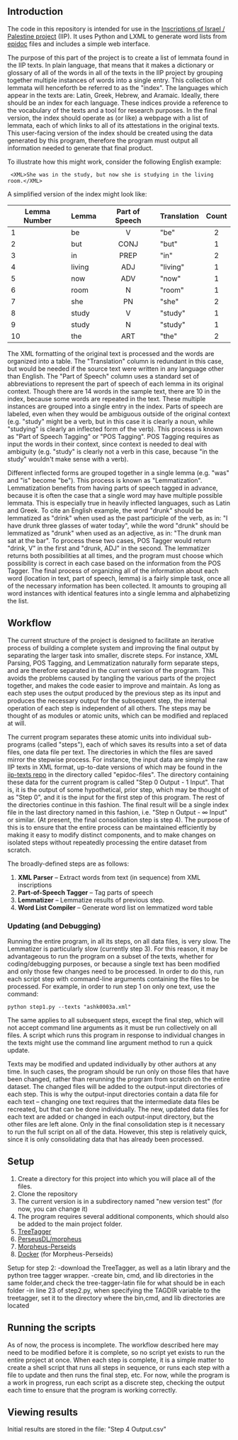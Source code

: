 ## Introduction

The code in this repository is intended for use in the [Inscriptions of Israel / Palestine project](http://library.brown.edu/cds/projects/iip/search/) (IIP).
It uses Python and LXML to generate word lists from [epidoc](http://www.stoa.org/epidoc/gl/latest/) files and includes a simple web interface.

The purpose of this part of the project is to create a list of lemmata found in the IIP texts.
In plain language, that means that it makes a dictionary or glossary of all of the words in all of the texts in the IIP project by grouping together multiple instances of words into a single entry.
This collection of lemmata will henceforth be referred to as the "index".
The languages which appear in the texts are: Latin, Greek, Hebrew, and Aramaic.
Ideally, there should be an index for each language.
These indices provide a reference to the vocabulary of the texts and a tool for research purposes.
In the final version, the index should operate as (or like) a webpage with a list of lemmata, each of which links to all of its attestations in the original texts.
This user-facing version of the index should be created using the data generated by this program, therefore the program must output all information needed to generate that final product.

To illustrate how this might work, consider the following English example:

     <XML>She was in the study, but now she is studying in the living room.</XML>

A simplified version of the index might look like:

| Lemma Number | Lemma  | Part of Speech | Translation | Count |
|--------------|--------|:--------------:|-------------|:-----:|
| 1            | be     |        V       | "be"        |   2   |
| 2            | but    |      CONJ      | "but"       |   1   |
| 3            | in     |      PREP      | "in"        |   2   |
| 4            | living |       ADJ      | "living"    |   1   |
| 5            | now    |       ADV      | "now"       |   1   |
| 6            | room   |        N       | "room"      |   1   |
| 7            | she    |       PN       | "she"       |   2   |
| 8            | study  |        V       | "study"     |   1   |
| 9            | study  |        N       | "study"     |   1   |
| 10           | the    |       ART      | "the"       |   2   |

The XML formatting of the original text is processed and the words are organized into a table.
The "Translation" column is redundant in this case, but would be needed if the source text were written in any language other than English.
The "Part of Speech" column uses a standard set of abbreviations to represent the part of speech of each lemma in its original context.
Though there are 14 words in the sample text, there are 10 in the index, because some words are repeated in the text.
These multiple instances are grouped into a single entry in the index.
Parts of speech are labeled, even when they would be ambiguous outside of the original context (e.g. "study" might be a verb, but in this case it is clearly a noun, while "studying" is clearly an inflected form of the verb).
This process is known as "Part of Speech Tagging" or "POS Tagging".
POS Tagging requires as input the words in their context, since context is needed to deal with ambiguity (e.g. "study" is clearly not a verb in this case, because "in the study" wouldn't make sense with a verb).

Different inflected forms are grouped together in a single lemma (e.g. "was" and "is" become "be").
This process is known as "Lemmatization".
Lemmatization benefits from having parts of speech tagged in advance, because it is often the case that a single word may have multiple possible lemmata.
This is especially true in heavily inflected languages, such as Latin and Greek.
To cite an English example, the word "drunk" should be lemmatized as "drink" when used as the past participle of the verb, as in: "I have drunk three glasses of water today",
while the word "drunk" should be lemmatized as "drunk" when used as an adjective, as in: "The drunk man sat at the bar".
To process these two cases, POS Tagger would return "drink, V" in the first and "drunk, ADJ" in the second.
The lemmatizer returns both possibilities at all times, and the program must choose which possibility is correct in each case based on the information from the POS Tagger.
The final process of organizing all of the information about each word (location in text, part of speech, lemma) is a fairly simple task, once all of the necessary information has been collected.
It amounts to grouping all word instances with identical features into a single lemma and alphabetizing the list.

## Workflow

The current structure of the project is designed to facilitate an iterative process of building a complete system and improving the final output by separating the larger task into smaller, discrete steps.
For instance, XML Parsing, POS Tagging, and Lemmatization naturally form separate steps, and are therefore separated in the current version of the program.
This avoids the problems caused by tangling the various parts of the project together, and makes the code easier to improve and maintain.
As long as each step uses the output produced by the previous step as its input and produces the necessary output for the subsequent step, the internal operation of each step is independent of all others.
The steps may be thought of as modules or atomic units, which can be modified and replaced at will.

The current program separates these atomic units into individual sub-programs (called "steps"),
each of which saves its results into a set of data files, one data file per text.
The directories in which the files are saved mirror the stepwise process.
For instance, the input data are simply the raw IIP texts in XML format, up-to-date versions of which may be found in the [iip-texts repo](https://github.com/Brown-University-Library/iip-texts) in the directory called "epidoc-files".
The directory containing these data for the current program is called "Step 0 Output - 1 Input".
That is, it is the output of some hypothetical, prior step, which may be thought of as "Step 0", and it is the input for the first step of this program.
The rest of the directories continue in this fashion.
The final result will be a single index file in the last directory named in this fashion, i.e. "Step n Output - ∞ Input" or similar.
(At present, the final consolidation step is step 4).
The purpose of this is to ensure that the entire process can be maintained efficiently
  by making it easy to modify distinct components,
  and to make changes on isolated steps without repeatedly processing the entire dataset from scratch.

The broadly-defined steps are as follows:

1. **XML Parser** – Extract words from text (in sequence) from XML inscriptions
2. **Part-of-Speech Tagger** – Tag parts of speech
3. **Lemmatizer** – Lemmatize results of previous step.
4. **Word List Compiler** – Generate word list on lemmatized word table

### Updating (and Debugging)

Running the entire program, in all its steps, on all data files, is very slow.
The Lemmatizer is particularly slow (currently step 3).
For this reason, it may be advantageous to run the program on a subset of the texts,
  whether for coding/debugging purposes, or because a single text has been modified and only those few changes need to be processed.
In order to do this, run each script step with command-line arguments containing the files to be processed.
For example, in order to run step 1 on only one text, use the command:

    python step1.py --texts "ashk0003a.xml"

The same applies to all subsequent steps, except the final step, which will not accept command line arguments as it must be run collectively on all files.
A script which runs this program in response to individual changes in the texts might use the command line argument method to run a quick update.

Texts may be modified and updated individually by other authors at any time.
In such cases, the program should be run only on those files that have been changed, rather than rerunning the program from scratch on the entire dataset.
The changed files will be added to the output-input directories of each step.
This is why the output-input directories contain a data file for each text
 – changing one text requires that the intermediate data files be recreated, but that can be done individually.
The new, updated data files for each text are added or changed in each output-input directory, but the other files are left alone.
Only in the final consolidation step is it necessary to run the full script on all of the data.
However, this step is relatively quick, since it is only consolidating data that has already been processed.



## Setup

1. Create a directory for this project into which you will place all of the files.
2. Clone the repository
3. The current version is in a subdirectory named "new version test" (for now, you can change it)
4. The program requires several additional components, which should also be added to the main project folder.
  1. [TreeTagger](https://www.cis.uni-muenchen.de/~schmid/tools/TreeTagger/)
  2. [PerseusDL/morpheus](https://github.com/PerseusDL/morpheus)
  3. [Morpheus-Perseids](https://github.com/perseids-tools/morpheus-perseids)
  4. [Docker](https://www.docker.com) (for Morpheus-Perseids)

Setup for step 2:
-download the TreeTagger, as well as a latin library and the python tree tagger wrapper.
-create bin, cmd, and lib directories in the same folder,and check the tree-tagger-latin file for what should be in each folder
-in line 23 of step2.py, when specifying the TAGDIR variable to the treetagger, set it to the directory where the bin,cmd, and lib directories are located

## Running the scripts

As of now, the process is incomplete.
The workflow described here may need to be modified before it is complete, so no script yet exists to run the entire project at once.
When each step is complete, it is a simple matter to create a shell script that runs all steps in sequence, or runs each step with a file to update and then runs the final step, etc.
For now, while the program is a work in progress, run each script as a discrete step, checking the output each time to ensure that the program is working correctly.

## Viewing results

Initial results are stored in the file: "Step 4 Output.csv"
